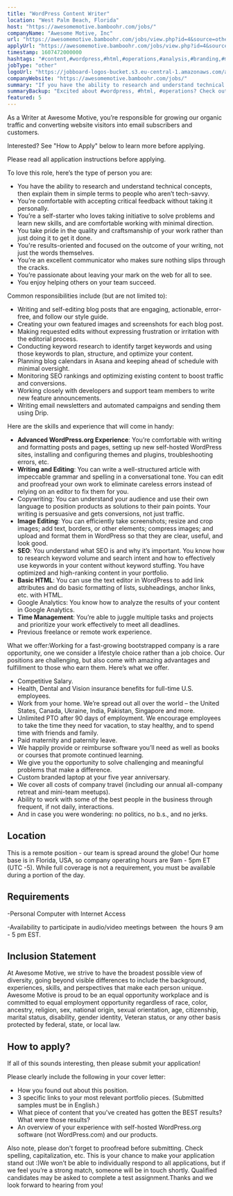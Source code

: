```yaml
---
title: "WordPress Content Writer"
location: "West Palm Beach, Florida"
host: "https://awesomemotive.bamboohr.com/jobs/"
companyName: "Awesome Motive, Inc"
url: "https://awesomemotive.bamboohr.com/jobs/view.php?id=4&source=other"
applyUrl: "https://awesomemotive.bamboohr.com/jobs/view.php?id=4&source=other"
timestamp: 1607472000000
hashtags: "#content,#wordpress,#html,#operations,#analysis,#branding,#management,#asana,#optimization,#office"
jobType: "other"
logoUrl: "https://jobboard-logos-bucket.s3.eu-central-1.amazonaws.com/awesome-motive-inc"
companyWebsite: "https://awesomemotive.bamboohr.com/jobs/"
summary: "If you have the ability to research and understand technical concepts, then explain them in simple terms to people who aren’t tech-savvy, Awesome Motive, Inc is looking for someone with your skillset."
summaryBackup: "Excited about #wordpress, #html, #operations? Check out this job post!"
featured: 5
---
```


As a Writer at Awesome Motive, you’re responsible for growing our organic traffic and converting website visitors into email subscribers and customers.

Interested? See "How to Apply" below to learn more before applying.

Please read all application instructions before applying.

To love this role, here’s the type of person you are:

*   You have the ability to research and understand technical concepts, then explain them in simple terms to people who aren’t tech-savvy.
*   You’re comfortable with accepting critical feedback without taking it personally.
*   You’re a self-starter who loves taking initiative to solve problems and learn new skills, and are comfortable working with minimal direction.
*   You take pride in the quality and craftsmanship of your work rather than just doing it to get it done.
*   You're results-oriented and focused on the outcome of your writing, not just the words themselves.
*   You’re an excellent communicator who makes sure nothing slips through the cracks.
*   You’re passionate about leaving your mark on the web for all to see.
*   You enjoy helping others on your team succeed.

Common responsibilities include (but are not limited to):

*   Writing and self-editing blog posts that are engaging, actionable, error-free, and follow our style guide.
*   Creating your own featured images and screenshots for each blog post.
*   Making requested edits without expressing frustration or irritation with the editorial process.
*   Conducting keyword research to identify target keywords and using those keywords to plan, structure, and optimize your content.
*   Planning blog calendars in Asana and keeping ahead of schedule with minimal oversight.
*   Monitoring SEO rankings and optimizing existing content to boost traffic and conversions.
*   Working closely with developers and support team members to write new feature announcements.
*   Writing email newsletters and automated campaigns and sending them using Drip.

Here are the skills and experience that will come in handy:

*   **Advanced WordPress.org Experience**: You’re comfortable with writing and formatting posts and pages, setting up new self-hosted WordPress sites, installing and configuring themes and plugins, troubleshooting errors, etc.
*   **Writing and Editing**: You can write a well-structured article with impeccable grammar and spelling in a conversational tone. You can edit and proofread your own work to eliminate careless errors instead of relying on an editor to fix them for you.
*   Copywriting: You can understand your audience and use their own language to position products as solutions to their pain points. Your writing is persuasive and gets conversions, not just traffic.
*   **Image Editing**: You can efficiently take screenshots; resize and crop images; add text, borders, or other elements; compress images; and upload and format them in WordPress so that they are clear, useful, and look good.
*   **SEO**: You understand what SEO is and why it’s important. You know how to research keyword volume and search intent and how to effectively use keywords in your content without keyword stuffing. You have optimized and high-ranking content in your portfolio.
*   **Basic HTML**: You can use the text editor in WordPress to add link attributes and do basic formatting of lists, subheadings, anchor links, etc. with HTML.
*   Google Analytics: You know how to analyze the results of your content in Google Analytics.
*   **Time Management**: You’re able to juggle multiple tasks and projects and prioritize your work effectively to meet all deadlines.
*   Previous freelance or remote work experience.

What we offer:Working for a fast-growing bootstrapped company is a rare opportunity, one we consider a lifestyle choice rather than a job choice. Our positions are challenging, but also come with amazing advantages and fulfillment to those who earn them. Here’s what we offer.

*   Competitive Salary.
*   Health, Dental and Vision insurance benefits for full-time U.S. employees.
*   Work from your home. We’re spread out all over the world – the United States, Canada, Ukraine, India, Pakistan, Singapore and more.
*   Unlimited PTO after 90 days of employment. We encourage employees to take the time they need for vacation, to stay healthy, and to spend time with friends and family.
*   Paid maternity and paternity leave.
*   We happily provide or reimburse software you’ll need as well as books or courses that promote continued learning.
*   We give you the opportunity to solve challenging and meaningful problems that make a difference.
*   Custom branded laptop at your five year anniversary.
*   We cover all costs of company travel (including our annual all-company retreat and mini-team meetups).
*   Ability to work with some of the best people in the business through frequent, if not daily, interactions.
*   And in case you were wondering: no politics, no b.s., and no jerks.

## Location

This is a remote position - our team is spread around the globe! Our home base is in Florida, USA, so company operating hours are 9am - 5pm ET (UTC -5). While full coverage is not a requirement, you must be available during a portion of the day.

## Requirements

\-Personal Computer with Internet Access

\-Availability to participate in audio/video meetings between  the hours 9 am - 5 pm EST.

## Inclusion Statement

At Awesome Motive, we strive to have the broadest possible view of diversity, going beyond visible differences to include the background, experiences, skills, and perspectives that make each person unique. Awesome Motive is proud to be an equal opportunity workplace and is committed to equal employment opportunity regardless of race, color, ancestry, religion, sex, national origin, sexual orientation, age, citizenship, marital status, disability, gender identity, Veteran status, or any other basis protected by federal, state, or local law. ​

## How to apply?

If all of this sounds interesting, then please submit your application!

Please clearly include the following in your cover letter:

*   How you found out about this position.
*   3 specific links to your most relevant portfolio pieces. (Submitted samples must be in English.)
*   What piece of content that you've created has gotten the BEST results? What were those results?
*   An overview of your experience with self-hosted WordPress.org software (not WordPress.com) and our products.  
    

Also note, please don't forget to proofread before submitting. Check spelling, capitalization, etc. This is your chance to make your application stand out :)We won’t be able to individually respond to all applications, but if we feel you’re a strong match, someone will be in touch shortly. Qualified candidates may be asked to complete a test assignment.Thanks and we look forward to hearing from you!
